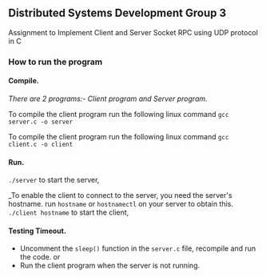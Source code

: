 ## Distributed Systems Development Group 3
Assignment to Implement Client and Server Socket RPC using UDP protocol in C

### How to run the program
#### Compile.
_There are 2 programs:- Client program and Server program._

To compile the client program run the following linux command
`gcc server.c -o server`

To compile the client program run the following linux command
`gcc client.c -o client`

#### Run.
`./server` to start the server,

_To enable the client to connect to the server, you need the server's hostname. run `hostname` or `hostnamectl` on your server to obtain this.
`./client hostname` to start the client,

#### Testing Timeout.
- Uncomment the `sleep()` function in the `server.c` file, recompile and run the code. or
- Run the client program when the server is not running.